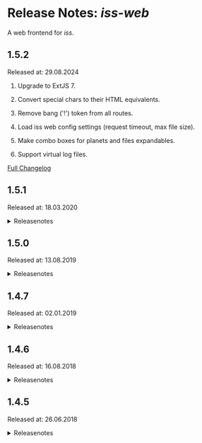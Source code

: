 # Release Notes: _iss-web_

A web frontend for _iss_.

## 1.5.2

Released at: 29.08.2024

1. Upgrade to ExtJS 7.

2. Convert special chars to their HTML equivalents.

3. Remove bang ('!') token from all routes.

4. Load iss web config settings (request timeout, max file size).

5. Make combo boxes for planets and files expandables.

6. Support virtual log files.

[Full Changelog](https://github.com/katzer/iss-web/compare/1.5.1...1.5.2)

## 1.5.1

Released at: 18.03.2020

<details><summary>Releasenotes</summary>
<p>

1. Small internal code refactorings.

</p>

[Full Changelog](https://github.com/katzer/iss-web/compare/1.5.0...1.5.1)
</details>

## 1.5.0

Released at: 13.08.2019

<details><summary>Releasenotes</summary>
<p>

1. New export function for saving the (selected) file in plain or CSV format.

2. New compact mode to shrink or show whitespaces for the log file grid.

3. New option to change font size at runtime for the log file grid.

4. New option to filter the content of a log file.

5. Disabled option to download the whole log file if the size exceeds 40 MB.

6. Only include live-search matches from the content column.

7. Display additional infos for jobs and reports.

8. Migrated from plain icons to the `font-awesome` font face.

9. Disabled any shadow effects.

</p>

[Full Changelog](https://github.com/katzer/iss-web/compare/1.4.7...1.5.0)
</details>

## 1.4.7

Released at: 02.01.2019

<details><summary>Releasenotes</summary>
<p>

Unavailable

</p>

[Full Changelog](https://github.com/katzer/iss-web/compare/1.4.6...1.4.7)
</details>

## 1.4.6

Released at: 16.08.2018

<details><summary>Releasenotes</summary>
<p>

Unavailable

</p>

[Full Changelog](https://github.com/katzer/iss-web/compare/1.4.5...1.4.6)
</details>

## 1.4.5

Released at: 26.06.2018

<details><summary>Releasenotes</summary>
<p>

1. Advanced live-search capabilities for the log file viewer  (search, highlight, navigate and count).

2. Adjustable refresh intervals and download sizes for log files.

3. Filter log file entries by date range.

4. Drop-downs display additional infos like file size, last modified timestamp and the plc identifier for tcp traces.

5. Page loads about 3 times faster.

6. Update notifier pops-up when an update has been detected.

7. The log file viewer loads 10 kB from the end of each file by default.

</p>

[Full Changelog](https://github.com/katzer/iss-web/compare/1.4.4...1.4.5)
</details>